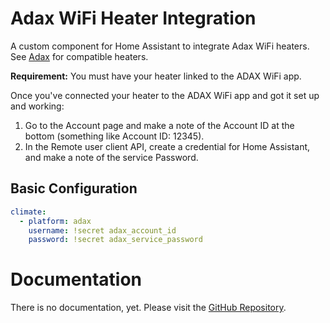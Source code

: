 # Adax WiFi Heater Integration
A custom component for Home Assistant to integrate Adax WiFi heaters.
See [Adax](https://adax.no/en/wi-fi/) for compatible heaters.

**Requirement:** You must have your heater linked to the ADAX WiFi app.

Once you've connected your heater to the ADAX WiFi app and got it set up and working:
1. Go to the Account page and make a note of the Account ID at the bottom (something like Account ID: 12345).
2. In the Remote user client API, create a credential for Home Assistant, and make a note of the service Password.

## Basic Configuration
```yaml
climate:
  - platform: adax
    username: !secret adax_account_id
    password: !secret adax_service_password
```

# Documentation
There is no documentation, yet.  Please visit the [GitHub Repository](https://github.com/jon-hedgerows/adax).
